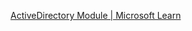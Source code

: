 
[ActiveDirectory Module | Microsoft Learn](https://learn.microsoft.com/en-us/powershell/module/activedirectory/?view=windowsserver2022-ps)
